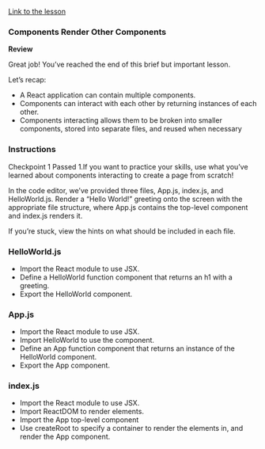[Link to the lesson](https://www.codecademy.com/paths/build-web-apps-with-react/tracks/react-components-interacting/modules/components-and-props/lessons/components-render-each-other/exercises/review)


### Components Render Other Components

**Review**

Great job! You’ve reached the end of this brief but important lesson.

Let’s recap:

- A React application can contain multiple components.
- Components can interact with each other by returning instances of each other.
- Components interacting allows them to be broken into smaller components, stored into separate files, and reused when necessary

### Instructions
Checkpoint 1 Passed
1.If you want to practice your skills, use what you’ve learned about components interacting to create a page from scratch!

In the code editor, we’ve provided three files, App.js, index.js, and HelloWorld.js. Render a “Hello World!” greeting onto the screen with the appropriate file structure, where App.js contains the top-level component and index.js renders it.

If you’re stuck, view the hints on what should be included in each file.

### HelloWorld.js
- Import the React module to use JSX.
- Define a HelloWorld function component that returns an h1 with a greeting.
- Export the HelloWorld component.

### App.js
- Import the React module to use JSX.
- Import HelloWorld to use the component.
- Define an App function component that returns an instance of the HelloWorld component.
- Export the App component.

### index.js
- Import the React module to use JSX.
- Import ReactDOM to render elements.
- Import the App top-level component
- Use createRoot to specify a container to render the elements in, and render the App component.
